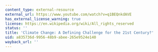 ```yaml
---
content_type: external-resource
external_url: https://www.youtube.com/watch?v=q1BEQnkdAVE
has_external_license_warning: true
license: https://en.wikipedia.org/wiki/All_rights_reserved
status: ''
title: 'Climate Change: A Defining Challenge for the 21st Century?'
uid: a835736d-9956-48b9-abee-265e9524e140
wayback_url: ''
---
```

